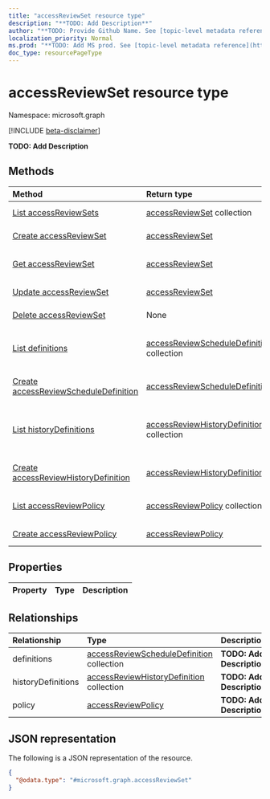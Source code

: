 ```yaml
---
title: "accessReviewSet resource type"
description: "**TODO: Add Description**"
author: "**TODO: Provide Github Name. See [topic-level metadata reference](https://msgo.azurewebsites.net/add/document/guidelines/metadata.html#topic-level-metadata)**"
localization_priority: Normal
ms.prod: "**TODO: Add MS prod. See [topic-level metadata reference](https://msgo.azurewebsites.net/add/document/guidelines/metadata.html#topic-level-metadata)**"
doc_type: resourcePageType
---
```


# accessReviewSet resource type

Namespace: microsoft.graph

[!INCLUDE [beta-disclaimer](../../includes/beta-disclaimer.md)]

**TODO: Add Description**

## Methods
|Method|Return type|Description|
|:---|:---|:---|
|[List accessReviewSets](../api/accessreviewset-list.md)|[accessReviewSet](../resources/accessreviewset.md) collection|Get a list of the [accessReviewSet](../resources/accessreviewset.md) objects and their properties.|
|[Create accessReviewSet](../api/accessreviewset-create.md)|[accessReviewSet](../resources/accessreviewset.md)|Create a new [accessReviewSet](../resources/accessreviewset.md) object.|
|[Get accessReviewSet](../api/accessreviewset-get.md)|[accessReviewSet](../resources/accessreviewset.md)|Read the properties and relationships of an [accessReviewSet](../resources/accessreviewset.md) object.|
|[Update accessReviewSet](../api/accessreviewset-update.md)|[accessReviewSet](../resources/accessreviewset.md)|Update the properties of an [accessReviewSet](../resources/accessreviewset.md) object.|
|[Delete accessReviewSet](../api/accessreviewset-delete.md)|None|Deletes an [accessReviewSet](../resources/accessreviewset.md) object.|
|[List definitions](../api/accessreviewset-list-definitions.md)|[accessReviewScheduleDefinition](../resources/accessreviewscheduledefinition.md) collection|Get the accessReviewScheduleDefinition resources from the definitions navigation property.|
|[Create accessReviewScheduleDefinition](../api/accessreviewset-post-definitions.md)|[accessReviewScheduleDefinition](../resources/accessreviewscheduledefinition.md)|Create a new accessReviewScheduleDefinition object.|
|[List historyDefinitions](../api/accessreviewset-list-historydefinitions.md)|[accessReviewHistoryDefinition](../resources/accessreviewhistorydefinition.md) collection|Get the accessReviewHistoryDefinition resources from the historyDefinitions navigation property.|
|[Create accessReviewHistoryDefinition](../api/accessreviewset-post-historydefinitions.md)|[accessReviewHistoryDefinition](../resources/accessreviewhistorydefinition.md)|Create a new accessReviewHistoryDefinition object.|
|[List accessReviewPolicy](../api/accessreviewset-list-policy.md)|[accessReviewPolicy](../resources/accessreviewpolicy.md) collection|Get the accessReviewPolicy resources from the policy navigation property.|
|[Create accessReviewPolicy](../api/accessreviewset-post-policy.md)|[accessReviewPolicy](../resources/accessreviewpolicy.md)|Create a new accessReviewPolicy object.|

## Properties
|Property|Type|Description|
|:---|:---|:---|

## Relationships
|Relationship|Type|Description|
|:---|:---|:---|
|definitions|[accessReviewScheduleDefinition](../resources/accessreviewscheduledefinition.md) collection|**TODO: Add Description**|
|historyDefinitions|[accessReviewHistoryDefinition](../resources/accessreviewhistorydefinition.md) collection|**TODO: Add Description**|
|policy|[accessReviewPolicy](../resources/accessreviewpolicy.md)|**TODO: Add Description**|

## JSON representation
The following is a JSON representation of the resource.
<!-- {
  "blockType": "resource",
  "keyProperty": "id",
  "@odata.type": "microsoft.graph.accessReviewSet",
  "openType": false
}
-->
``` json
{
  "@odata.type": "#microsoft.graph.accessReviewSet"
}
```

